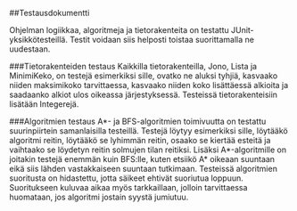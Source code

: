 ##Testausdokumentti

Ohjelman logiikkaa, algoritmeja ja tietorakenteita on testattu JUnit-yksikkötesteillä. Testit voidaan siis helposti toistaa suorittamalla ne uudestaan.

###Tietorakenteiden testaus
Kaikkilla tietorakenteilla, Jono, Lista ja MinimiKeko, on testejä esimerkiksi sille, ovatko ne aluksi tyhjiä, kasvaako niiden maksimikoko tarvittaessa, kasvaako niiden koko lisättäessä alkioita ja saadaanko alkiot ulos oikeassa järjestyksessä. Testeissä tietorakenteisiin lisätään Integerejä.

###Algoritmien testaus
A\*- ja BFS-algoritmien toimivuutta on testattu suurinpiirtein samanlaisilla testeillä. Testejä löytyy esimerkiksi sille, löytääkö algoritmi reitin, löytääkö se lyhimmän reitin, osaako se kiertää esteitä ja vaihtaako se löydetyn reitin solmujen tilan reitiksi. Lisäksi A\*-algoritmille on joitakin testejä enemmän kuin BFS:lle, kuten etsiikö A\* oikeaan suuntaan eikä siis lähden vastakkaiseen suuntaan tutkimaan. Testeissä algoritmien suoritusta on hidastettu, jotta säikeet ehtivät suoriutua loppuun. Suoritukseen kuluvaa aikaa myös tarkkaillaan, jolloin tarvittaessa huomataan, jos algoritmi jostain syystä jumiutuu.
